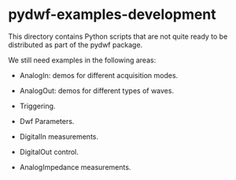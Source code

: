 pydwf-examples-development
==========================

This directory contains Python scripts that are not quite ready to be distributed
as part of the pydwf package.

We still need examples in the following areas:

- AnalogIn: demos for different acquisition modes.

- AnalogOut: demos for different types of waves.

- Triggering.

- Dwf Parameters.

- DigitalIn measurements.

- DigitalOut control.

- AnalogImpedance measurements.
